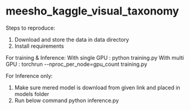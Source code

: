 # meesho_kaggle_visual_taxonomy

Steps to reproduce:
1) Download and store the data in data directory
2) Install requirements




For training & Inference:
With single GPU : python training.py
With multi GPU : torchrun --nproc_per_node=gpu_count training.py


For Inference only:
1) Make sure mered model is download from given link and placed in models folder
2) Run below command
python inference.py